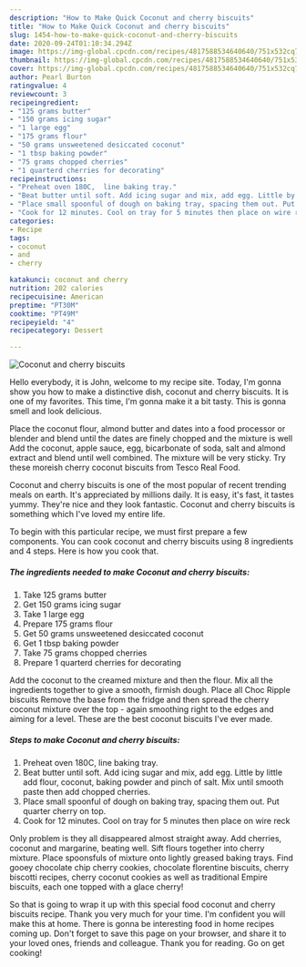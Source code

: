 ```yaml
---
description: "How to Make Quick Coconut and cherry biscuits"
title: "How to Make Quick Coconut and cherry biscuits"
slug: 1454-how-to-make-quick-coconut-and-cherry-biscuits
date: 2020-09-24T01:10:34.294Z
image: https://img-global.cpcdn.com/recipes/4817588534640640/751x532cq70/coconut-and-cherry-biscuits-recipe-main-photo.jpg
thumbnail: https://img-global.cpcdn.com/recipes/4817588534640640/751x532cq70/coconut-and-cherry-biscuits-recipe-main-photo.jpg
cover: https://img-global.cpcdn.com/recipes/4817588534640640/751x532cq70/coconut-and-cherry-biscuits-recipe-main-photo.jpg
author: Pearl Burton
ratingvalue: 4
reviewcount: 3
recipeingredient:
- "125 grams butter"
- "150 grams icing sugar"
- "1 large egg"
- "175 grams flour"
- "50 grams unsweetened desiccated coconut"
- "1 tbsp baking powder"
- "75 grams chopped cherries"
- "1 quarterd cherries for decorating"
recipeinstructions:
- "Preheat oven 180C,  line baking tray."
- "Beat butter until soft. Add icing sugar and mix, add egg. Little by little add flour, coconut, baking powder and pinch of salt. Mix until smooth paste then add chopped cherries."
- "Place small spoonful of dough on baking tray, spacing them out. Put quarter cherry on top."
- "Cook for 12 minutes. Cool on tray for 5 minutes then place on wire reck"
categories:
- Recipe
tags:
- coconut
- and
- cherry

katakunci: coconut and cherry 
nutrition: 202 calories
recipecuisine: American
preptime: "PT30M"
cooktime: "PT49M"
recipeyield: "4"
recipecategory: Dessert

---
```



![Coconut and cherry biscuits](https://img-global.cpcdn.com/recipes/4817588534640640/751x532cq70/coconut-and-cherry-biscuits-recipe-main-photo.jpg)

Hello everybody, it is John, welcome to my recipe site. Today, I'm gonna show you how to make a distinctive dish, coconut and cherry biscuits. It is one of my favorites. This time, I'm gonna make it a bit tasty. This is gonna smell and look delicious.

Place the coconut flour, almond butter and dates into a food processor or blender and blend until the dates are finely chopped and the mixture is well Add the coconut, apple sauce, egg, bicarbonate of soda, salt and almond extract and blend until well combined. The mixture will be very sticky. Try these moreish cherry coconut biscuits from Tesco Real Food.

Coconut and cherry biscuits is one of the most popular of recent trending meals on earth. It's appreciated by millions daily. It is easy, it's fast, it tastes yummy. They're nice and they look fantastic. Coconut and cherry biscuits is something which I've loved my entire life.


To begin with this particular recipe, we must first prepare a few components. You can cook coconut and cherry biscuits using 8 ingredients and 4 steps. Here is how you cook that.

<!--inarticleads1-->

##### The ingredients needed to make Coconut and cherry biscuits:

1. Take 125 grams butter
1. Get 150 grams icing sugar
1. Take 1 large egg
1. Prepare 175 grams flour
1. Get 50 grams unsweetened desiccated coconut
1. Get 1 tbsp baking powder
1. Take 75 grams chopped cherries
1. Prepare 1 quarterd cherries for decorating


Add the coconut to the creamed mixture and then the flour. Mix all the ingredients together to give a smooth, firmish dough. Place all Choc Ripple biscuits Remove the base from the fridge and then spread the cherry coconut mixture over the top - again smoothing right to the edges and aiming for a level. These are the best coconut biscuits I&#39;ve ever made. 

<!--inarticleads2-->

##### Steps to make Coconut and cherry biscuits:

1. Preheat oven 180C,  line baking tray.
1. Beat butter until soft. Add icing sugar and mix, add egg. Little by little add flour, coconut, baking powder and pinch of salt. Mix until smooth paste then add chopped cherries.
1. Place small spoonful of dough on baking tray, spacing them out. Put quarter cherry on top.
1. Cook for 12 minutes. Cool on tray for 5 minutes then place on wire reck


Only problem is they all disappeared almost straight away. Add cherries, coconut and margarine, beating well. Sift flours together into cherry mixture. Place spoonsfuls of mixture onto lightly greased baking trays. Find gooey chocolate chip cherry cookies, chocolate florentine biscuits, cherry biscotti recipes, cherry coconut cookies as well as traditional Empire biscuits, each one topped with a glace cherry! 

So that is going to wrap it up with this special food coconut and cherry biscuits recipe. Thank you very much for your time. I'm confident you will make this at home. There is gonna be interesting food in home recipes coming up. Don't forget to save this page on your browser, and share it to your loved ones, friends and colleague. Thank you for reading. Go on get cooking!
